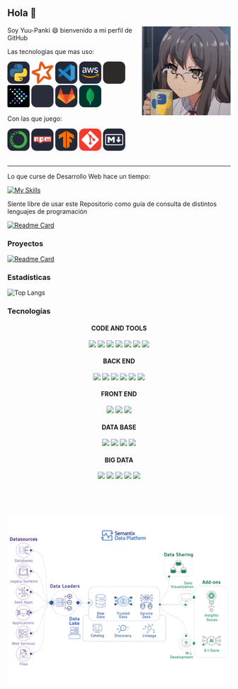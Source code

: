 ## Hola 👋

<picture> <img align="right" src="icon/anime.png" width = 200px></picture>

Soy Yuu-Panki :smile: bienvenido a mi perfil de GitHub

Las tecnologias que mas uso:

<div> 
<img src="icon/python.svg" width="50">
<img src="icon/spark.svg" width="50">
<img src="icon/vscode.svg" width="50">
<img src="icon/aws.svg" width="50">
<img src="icon/apacheairflow.svg" width="50">
<img src="icon/presto.svg" width="50">
<img src="icon/apachehive.svg" width="50">
<img src="icon/gitlab.svg" width="50">
<img src="icon/MongoDB.svg" width="50">

<br>

Con las que juego:

<img src="icon/anaconda.svg" width="50">
<img src="icon/Npm.svg" width="50">
<img src="icon/TensorFlow.svg" width="50">
<img src="icon/Git.svg" width="50">
<img src="icon/Markdown.svg" width="50">
</div>

<br>

<hr>

Lo que curse de Desarrollo Web hace un tiempo:

[![My Skills](https://skillicons.dev/icons?i=js,html,css,bootstrap,angular,nodejs,php,mysql)](https://skillicons.dev)

Siente libre de usar este Repositorio como guía de consulta de distintos lenguajes de programación

[![Readme Card](https://github-readme-stats.vercel.app/api/pin/?username=gianpieryup&repo=Apuntes&theme=dark)](https://github.com/gianpieryup/Apuntes)



### Proyectos

[![Readme Card](https://github-readme-stats.vercel.app/api/pin/?username=gianpieryup&repo=Hospital&theme=dark)](https://github.com/gianpieryup/Hospital)



### Estadísticas

![Top Langs](https://github-readme-stats.vercel.app/api/top-langs/?username=gianpieryup&layout=compact&theme=dark)



### Tecnologías

 <div align="center">
    <h4>CODE AND TOOLS</h4>
    <img src="https://img.shields.io/badge/-vscode-white?style=for-the-badge&logo=visualstudiocode&logoColor=blue">
    <img src="https://img.shields.io/badge/-Slack-white?style=for-the-badge&logo=slack&logoColor=blue">
    <img src="https://img.shields.io/badge/-notepad++-white?style=for-the-badge&logo=notepadplusplus">
    <img src="https://img.shields.io/badge/-DataGrip-black?style=for-the-badge&logo=datagrip">
    <img src="https://img.shields.io/badge/-atom-white?style=for-the-badge&logo=atom&logoColor=green">
    <img src="https://img.shields.io/badge/-Git-white?style=for-the-badge&logo=git">
    <img src="https://img.shields.io/badge/-Teams-white?style=for-the-badge&logo=microsoftteams&logoColor=blueviolet">

</div>


<div align="center">
    <h4>BACK END</h4>
    <img src="https://img.shields.io/badge/-node-white?style=for-the-badge&logo=nodedotjs">
    <img src="https://img.shields.io/badge/-express-black?style=for-the-badge&logo=express">
    <img src="https://img.shields.io/badge/-npm-white?style=for-the-badge&logo=npm">
    <img src="https://img.shields.io/badge/-python-white?style=for-the-badge&logo=python">
    <img src="https://img.shields.io/badge/-spyder-e61919?style=for-the-badge&logo=spyderide">
    <img src="https://img.shields.io/badge/-php-white?style=for-the-badge&logo=php">
</div>




<div align="center">
    <h4>FRONT END</h4>
    <img src="https://img.shields.io/badge/-HTML5-e34f26?style=for-the-badge&logo=html5&logoColor=white">
    <img src="https://img.shields.io/badge/-CSS3-1572b6?style=for-the-badge&logo=css3&logoColor=white">
    <img src="https://img.shields.io/badge/-JavaScript-323330?style=for-the-badge&logo=javascript&logoColor=f7df1e">
</div>



<div align="center">
    <h4>DATA BASE</h4>
    <img src="https://img.shields.io/badge/-Mysql-1572b6?style=for-the-badge&logo=mysql&logoColor=white">
    <img src="https://img.shields.io/badge/-sqlserver-inactive?style=for-the-badge&logo=microsoftsqlserver">
    <img src="https://img.shields.io/badge/-sqlite-323330?style=for-the-badge&logo=sqlite">
    <img src="https://img.shields.io/badge/-mongodb-white?style=for-the-badge&logo=mongodb">
</div>

<div align="center">
    <h4>BIG DATA</h4>
    <img src="https://img.shields.io/badge/-AWS-orange?style=for-the-badge&logo=amazonaws">
    <img src="https://img.shields.io/badge/-Airflow-white?style=for-the-badge&logo=apacheairflow&logoColor=01A11F">
    <img src="https://img.shields.io/badge/-Hive-white?style=for-the-badge&logo=apachehive">
    <img src="https://img.shields.io/badge/-Oracle-white?style=for-the-badge&logo=oracle&logoColor=green">
    <img src="https://img.shields.io/badge/-Databricks-white?style=for-the-badge&logo=databricks">
</div>

<br><br><br>
<div align="center">
    <img src="smtx-data-platform.gif">
</div>
